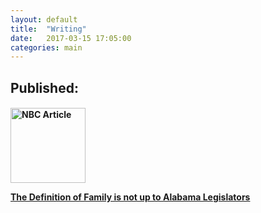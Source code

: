 ```yaml
---
layout: default
title:  "Writing"
date:   2017-03-15 17:05:00
categories: main
---
```

<h2>
Published:
</h2>
<h4>
<img src="http://www.katekight.com/Images/nbcoutphoto.jpg" alt="NBC Article" height="120">
<a href="http://www.nbcnews.com/feature/nbc-out/opinion-definition-family-not-alabama-legislators-n724171"> 
<p> The Definition of Family is not up to Alabama Legislators </p>
</a> 
</h4>

